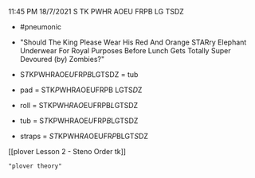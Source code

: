11:45 PM 18/7/2021
S TK PWHR AOEU FRPB LG TSDZ
- #pneumonic 
- "Should The King Please Wear His Red And Orange STARry Elephant Underwear For Royal Purposes Before Lunch Gets Totally Super Devoured (by) Zombies?"

- S*T*KPWHRAOE*U*FRP*B*LGTSDZ = tub

- pad = STK*P*WHR*A*OEUFRPB LGTS*D*Z
- roll = STKPWH*R*A*O*EUFRPB*L*GTSDZ
- tub = S*T*KPWHRAOE*U*FRP*B*LGTSDZ
- straps = *ST*KPWH*RA*OEUFR*P*BLGT*S*DZ

[[plover Lesson 2 - Steno Order tk]]

```query 2021-10-30 02:45
"plover theory"
```